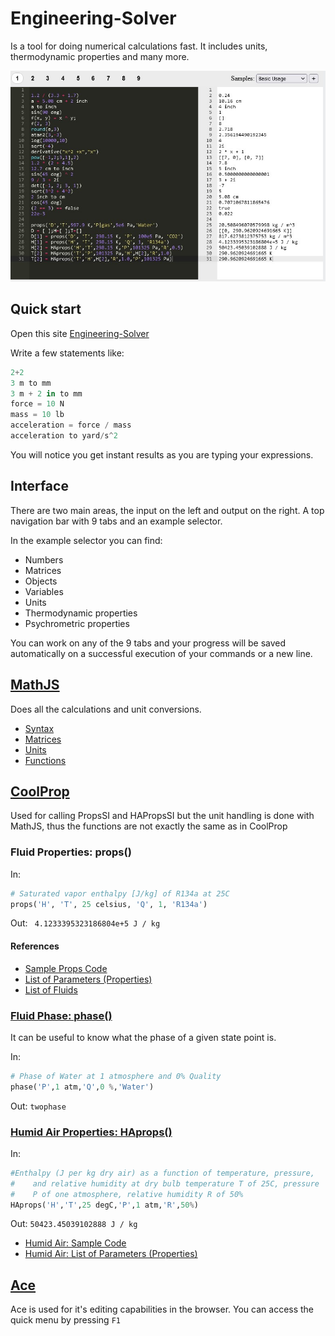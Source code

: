 # Engineering-Solver

Is a tool for doing numerical calculations fast. It includes units, thermodynamic properties and many more.

[![MainFigure](Engineering-Calculator.jpg)](https://dvd101x.github.io/Engineering-Solver/)

## Quick start

Open this site [Engineering-Solver](https://dvd101x.github.io/Engineering-Solver/)

Write a few statements like:

``` python
2+2
3 m to mm
3 m + 2 in to mm
force = 10 N
mass = 10 lb
acceleration = force / mass
acceleration to yard/s^2
```

You will notice you get instant results as you are typing your expressions.

## Interface

There are two main areas, the input on the left and output on the right. A top navigation bar with 9 tabs and an example selector.

In the example selector you can find:

* Numbers
* Matrices
* Objects
* Variables
* Units
* Thermodynamic properties
* Psychrometric properties

You can work on any of the 9 tabs and your progress will be saved automatically on a successful execution of your commands or a new line.

## [MathJS](https://mathjs.org/)

Does all the calculations and unit conversions.

* [Syntax](https://mathjs.org/docs/expressions/syntax.html)
* [Matrices](https://mathjs.org/docs/datatypes/matrices.html)
* [Units](https://mathjs.org/docs/datatypes/units.html)
* [Functions](https://mathjs.org/docs/reference/functions.html)

## [CoolProp](http://www.coolprop.org/coolprop/HighLevelAPI.html#propssi-function)

Used for calling PropsSI and HAPropsSI but the unit handling is done with MathJS, thus the functions are not exactly the same as in CoolProp

### Fluid Properties: props()

In: 
``` python
# Saturated vapor enthalpy [J/kg] of R134a at 25C
props('H', 'T', 25 celsius, 'Q', 1, 'R134a')
```
Out: ` 4.1233395323186804e+5 J / kg`

#### References

* [Sample Props Code](http://coolprop.sourceforge.net/coolprop/examples.html#sample-props-code)
* [List of Parameters (Properties)](http://www.coolprop.org/coolprop/HighLevelAPI.html#table-of-string-inputs-to-propssi-function)
* [List of Fluids](http://coolprop.sourceforge.net/fluid_properties/PurePseudoPure.html#list-of-fluids)

### [Fluid Phase: phase()](http://coolprop.sourceforge.net/coolprop/HighLevelAPI.html#phasesi-function)

It can be useful to know what the phase of a given state point is.

In:
``` python
# Phase of Water at 1 atmosphere and 0% Quality
phase('P',1 atm,'Q',0 %,'Water')
```
Out: `twophase`

### [Humid Air Properties: HAprops()](http://coolprop.sourceforge.net/fluid_properties/HumidAir.html)

In:

``` python
#Enthalpy (J per kg dry air) as a function of temperature, pressure,
#    and relative humidity at dry bulb temperature T of 25C, pressure
#    P of one atmosphere, relative humidity R of 50%
HAprops('H','T',25 degC,'P',1 atm,'R',50%)
```
Out: `50423.45039102888 J / kg`

* [Humid Air: Sample Code](http://coolprop.sourceforge.net/fluid_properties/HumidAir.html#sample-hapropssi-code)
* [Humid Air: List of Parameters (Properties)](http://coolprop.sourceforge.net/fluid_properties/HumidAir.html#table-of-inputs-outputs-to-hapropssi)

## [Ace](https://ace.c9.io/)

Ace is used for it's editing capabilities in the browser. You can access the quick menu by pressing `F1`
